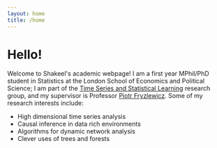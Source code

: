 ```yaml
---
layout: home
title: /home 
---
```


# Hello!

Welcome to Shakeel's academic webpage! I am a first year MPhil/PhD student in Statistics at the London School of Economics and Political Science; I am part of the [Time Series and Statistical Learning](http://www.lse.ac.uk/Statistics/Research/Time-Series) research group, and my supervisor is Professor [Piotr Fryzlewicz](http://stats.lse.ac.uk/fryzlewicz/). Some of my research interests include: 


* High dimensional time series analysis
* Causal inference in data rich environments
* Algorithms for dynamic network analysis
* Clever uses of trees and forests
